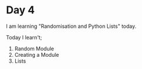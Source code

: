 # Day 4
I am learning "Randomisation and Python Lists" today.

Today I learn't;
1. Random Module
2. Creating a Module
3. Lists